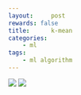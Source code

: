 ```yaml
---
layout:     post
rewards: false
title:      k-mean
categories:
    - ml
tags:
    - ml algorithm
---
```


![](https://cdn.jsdelivr.net/gh/631068264/img/006tNbRwgy1fvksd7tfhnj311a0a4gm8.jpg)
![](https://cdn.jsdelivr.net/gh/631068264/img/006tNbRwgy1fvksdbnfxkj30ys0ea0ty.jpg)